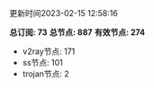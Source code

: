 更新时间2023-02-15 12:58:16

**总订阅: 73**
**总节点: 887**
**有效节点: 274**
- v2ray节点: 171
- ss节点: 101
- trojan节点: 2
